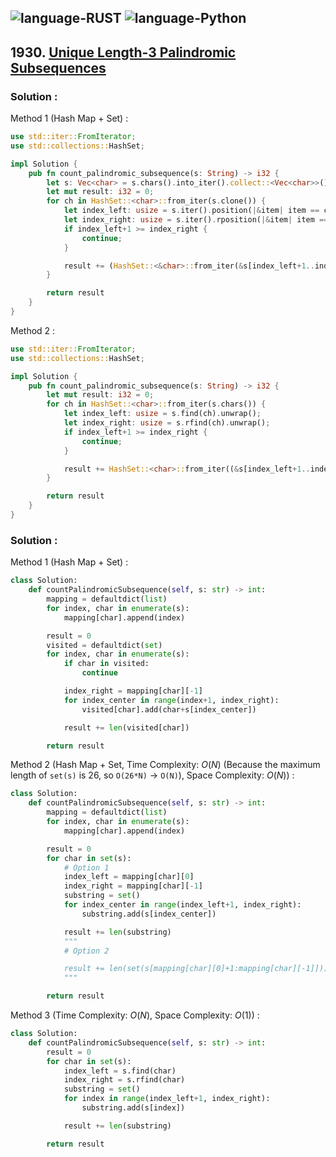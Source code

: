 ![language-RUST](https://img.shields.io/badge/%20-RUST-8d4004?style=for-the-badge&logo=RUST)
![language-Python](https://img.shields.io/badge/%20-Python-ffd43b?style=for-the-badge&logo=PYTHON)
---

## 1930. [Unique Length-3 Palindromic Subsequences](https://leetcode.com/problems/unique-length-3-palindromic-subsequences)

### Solution :

Method 1 (Hash Map + Set) :
```rust
use std::iter::FromIterator;
use std::collections::HashSet;

impl Solution {
    pub fn count_palindromic_subsequence(s: String) -> i32 {
        let s: Vec<char> = s.chars().into_iter().collect::<Vec<char>>();
        let mut result: i32 = 0;
        for ch in HashSet::<char>::from_iter(s.clone()) {
            let index_left: usize = s.iter().position(|&item| item == ch).unwrap();
            let index_right: usize = s.iter().rposition(|&item| item == ch).unwrap();
            if index_left+1 >= index_right {
                continue;
            }

            result += (HashSet::<&char>::from_iter(&s[index_left+1..index_right])).len() as i32;
        }

        return result
    }
}
```

Method 2 :
```rust
use std::iter::FromIterator;
use std::collections::HashSet;

impl Solution {
    pub fn count_palindromic_subsequence(s: String) -> i32 {
        let mut result: i32 = 0;
        for ch in HashSet::<char>::from_iter(s.chars()) {
            let index_left: usize = s.find(ch).unwrap();
            let index_right: usize = s.rfind(ch).unwrap();
            if index_left+1 >= index_right {
                continue;
            }

            result += HashSet::<char>::from_iter((&s[index_left+1..index_right]).chars()).len() as i32;
        }

        return result
    }
}
```

### Solution :

Method 1 (Hash Map + Set) :
```python
class Solution:
    def countPalindromicSubsequence(self, s: str) -> int:
        mapping = defaultdict(list)
        for index, char in enumerate(s):
            mapping[char].append(index)

        result = 0
        visited = defaultdict(set)
        for index, char in enumerate(s):
            if char in visited:
                continue

            index_right = mapping[char][-1]
            for index_center in range(index+1, index_right):
                visited[char].add(char+s[index_center])

            result += len(visited[char])

        return result
```

Method 2 (Hash Map + Set, Time Complexity: $O(N)$ (Because the maximum length of `set(s)` is 26, so `O(26*N)` -> `O(N)`), Space Complexity: $O(N)$) :
```python
class Solution:
    def countPalindromicSubsequence(self, s: str) -> int:
        mapping = defaultdict(list)
        for index, char in enumerate(s):
            mapping[char].append(index)

        result = 0
        for char in set(s):
            # Option 1
            index_left = mapping[char][0]
            index_right = mapping[char][-1]
            substring = set()
            for index_center in range(index_left+1, index_right):
                substring.add(s[index_center])

            result += len(substring)
            """
            # Option 2

            result += len(set(s[mapping[char][0]+1:mapping[char][-1]]))
            """

        return result
```

Method 3 (Time Complexity: $O(N)$, Space Complexity: $O(1)$) :
```python
class Solution:
    def countPalindromicSubsequence(self, s: str) -> int:
        result = 0
        for char in set(s):
            index_left = s.find(char)
            index_right = s.rfind(char)
            substring = set()
            for index in range(index_left+1, index_right):
                substring.add(s[index])

            result += len(substring)

        return result
```
